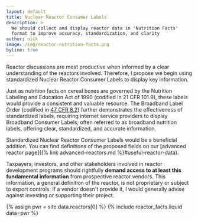 ```yaml
---
layout: default
title: Nuclear Reactor Consumer Labels
description: >
  We should collect and display reactor data in 'Nutrition Facts'
  format to improve accuracy, standardization, and clarity
author: nick
image: /img/reactor-nutrition-facts.png
byline: true
---
```


<div class="row">
<div class="col-md-8" markdown="1">

Reactor discussions are most productive when informed by a clear understanding
of the reactors involved. Therefore, I propose we begin using standardized
Nuclear Reactor Consumer Labels to display key information.

Just as nutrition facts on cereal boxes are governed by the Nutrition Labeling
and Education Act of 1990 (codified in 21 CFR 101.9), these labels would provide
a consistent and valuable resource. The Broadband Label Order (codified in [47
CFR
8.2](https://www.ecfr.gov/current/title-47/chapter-I/subchapter-A/part-8/subpart-A/section-8.2))
further demonstrates the effectiveness of standardized labels, requiring
internet service providers to display Broadband Consumer Labels, often referred
to as broadband nutrition labels, offering clear, standardized, and accurate
information.

Standardized Nuclear Reactor Consumer Labels would be a beneficial addition. You
can find definitions of the proposed fields on our [advanced reactor page]({%
link advanced-reactors.md %}#useful-reactor-data).

Taxpayers, investors, and other stakeholders involved in reactor development
programs should rightfully **demand access to at least this fundamental
information** from prospective reactor vendors. This information, a general
definition of the reactor, is not proprietary or subject to export controls. If
a vendor doesn't provide it, I would generally advise against investing or
supporting their project.

</div>
<div class="col-md-2" markdown="1">

{% assign pwr = site.data.reactors[0] %}
{% include reactor_facts.liquid data=pwr %}

</div>
</div>
